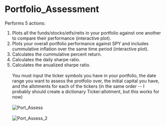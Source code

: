 # Portfolio_Assessment
Performs 5 actions:
1) Plots all the funds/stocks/etfs/reits in your portfolio against one another to compare their performance (interactive plot).
2) Plots your overall portfolio performance against SPY and includes cummulative inflation over the same time period (interactive plot).
3) Calculates the cummulative percent return.
4) Calculates the daily sharpe ratio.
5) Calculates the anualized sharpe ratio.
\
\
You must input the ticker symbols you have in your portfolio, the date range you want to assess the protfolio over, the initial capital you have, and the 
allotments for each of the tickers (in the same order -- I probably should create a dictionary Ticker:allotment, but this works for now)\
\
![Port_Assess](https://github.com/user-attachments/assets/367825c6-be55-4878-88eb-91415cf86659)
\
\
![Port_Assess_2](https://github.com/user-attachments/assets/86b357a0-1ce7-45e4-bc2e-4f9c1d505ed3)
